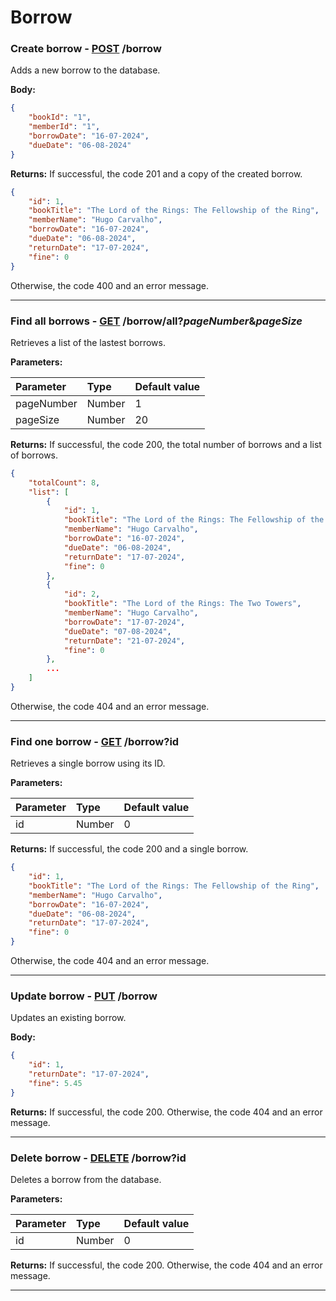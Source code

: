 # Borrow

### Create borrow - [POST]() /borrow

Adds a new borrow to the database.

**Body:**

```json
{
    "bookId": "1",
    "memberId": "1",
    "borrowDate": "16-07-2024",
    "dueDate": "06-08-2024"
}
```

**Returns:** If successful, the code 201 and a copy of the created borrow.

```json
{
    "id": 1,
    "bookTitle": "The Lord of the Rings: The Fellowship of the Ring",
    "memberName": "Hugo Carvalho",
    "borrowDate": "16-07-2024",
    "dueDate": "06-08-2024",
    "returnDate": "17-07-2024",
    "fine": 0
}
```

Otherwise, the code 400 and an error message.

---

### Find all borrows - [GET]() /borrow/all?*pageNumber*&*pageSize*

Retrieves a list of the lastest borrows.

**Parameters:**

| Parameter  | Type   | Default value |
|:-----------|:-------|:--------------|
| pageNumber | Number | 1             |
| pageSize   | Number | 20            |

**Returns:** If successful, the code 200, the total number of borrows and a list of borrows.

```json
{
    "totalCount": 8,
    "list": [
        {
            "id": 1,
            "bookTitle": "The Lord of the Rings: The Fellowship of the Ring",
            "memberName": "Hugo Carvalho",
            "borrowDate": "16-07-2024",
            "dueDate": "06-08-2024",
            "returnDate": "17-07-2024",
            "fine": 0
        },
        {
            "id": 2,
            "bookTitle": "The Lord of the Rings: The Two Towers",
            "memberName": "Hugo Carvalho",
            "borrowDate": "17-07-2024",
            "dueDate": "07-08-2024",
            "returnDate": "21-07-2024",
            "fine": 0
        },
        ...
    ]
}
```

Otherwise, the code 404 and an error message.

---

### Find one borrow - [GET]() /borrow?id

Retrieves a single borrow using its ID.

**Parameters:**

| Parameter  | Type   | Default value |
|:-----------|:-------|:--------------|
| id         | Number | 0             |

**Returns:** If successful, the code 200 and a single borrow.

```json
{
    "id": 1,
    "bookTitle": "The Lord of the Rings: The Fellowship of the Ring",
    "memberName": "Hugo Carvalho",
    "borrowDate": "16-07-2024",
    "dueDate": "06-08-2024",
    "returnDate": "17-07-2024",
    "fine": 0
}
```

Otherwise, the code 404 and an error message.

---

### Update borrow - [PUT]() /borrow

Updates an existing borrow.

**Body:**

```json
{
    "id": 1,
    "returnDate": "17-07-2024",
    "fine": 5.45
}
```

**Returns:** If successful, the code 200. Otherwise, the code 404 and an error message.

---

### Delete borrow - [DELETE]() /borrow?id

Deletes a borrow from the database.

**Parameters:**

| Parameter  | Type   | Default value |
|:-----------|:-------|:--------------|
| id         | Number | 0             |

**Returns:** If successful, the code 200. Otherwise, the code 404 and an error message.

---